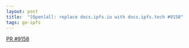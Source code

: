 ```yaml
---
layout: post
title:  "[Open]all: replace docs.ipfs.io with docs.ipfs.tech #9158"
tags: go-ipfs
---
```


[PR #9158](https://github.com/ipfs/kubo/pull/9158)